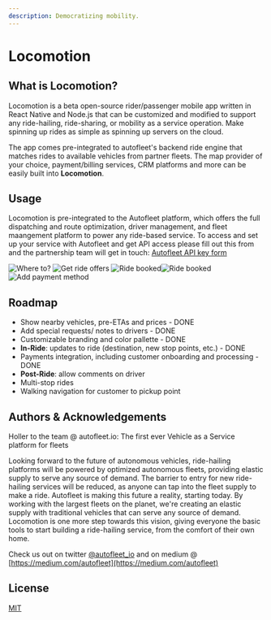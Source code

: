 ```yaml
--- 
description: Democratizing mobility.
---
```


# Locomotion

## What is Locomotion?

Locomotion is a beta open-source rider/passenger mobile app written in React Native and Node.js that can be customized and modified to support any ride-hailing, ride-sharing, or mobility as a service operation. Make spinning up rides as simple as spinning up servers on the cloud.

The app comes pre-integrated to autofleet's backend ride engine that matches rides to available vehicles from partner fleets. The map provider of your choice, payment/billing services, CRM platforms and more can be easily built into **Locomotion**.

## Usage

Locomotion is pre-integrated to the Autofleet platform, which offers the full dispatching and route optimization, driver management, and fleet maangement platform to power any ride-based service. To access and set up your service with Autofleet and get API access please fill out this from and the partnership team will get in touch: [Autofleet API key form](https://forms.gle/fJKS7Hu29S9BXkdL8)

![Where to?](https://res.cloudinary.com/dgotwqwlz/image/upload/h_450/v1660651906/WhatsApp_Image_2022-08-16_at_12.28.27_PM_gsv42x.jpg) ![Get ride offers](https://res.cloudinary.com/dgotwqwlz/image/upload/h_450/v1660651906/WhatsApp_Image_2022-08-16_at_12.28.27_PM_1_cn8dqp.jpg) ![Ride booked](https://res.cloudinary.com/dgotwqwlz/image/upload/h_450/v1660651906/WhatsApp_Image_2022-08-16_at_12.28.28_PM_gnliqh.jpg)![Ride booked](https://res.cloudinary.com/dgotwqwlz/image/upload/h_450/v1660651906/WhatsApp_Image_2022-08-16_at_12.28.27_PM_2_rtdz1f.jpg)![Add payment method](https://res.cloudinary.com/dgotwqwlz/image/upload/h_450/v1660651906/WhatsApp_Image_2022-08-16_at_12.28.28_PM_1_rsgk3g.jpg)

## Roadmap

* Show nearby vehicles, pre-ETAs and prices - DONE
* Add special requests/ notes to drivers - DONE
* Customizable branding and color pallette - DONE
* **In-Ride**: updates to ride (destination, new stop points, etc.) - DONE
* Payments integration, including customer onboarding and processing - DONE
* **Post-Ride**: allow comments on driver
* Multi-stop rides
* Walking navigation for customer to pickup point


## Authors & Acknowledgements

Holler to the team @ autofleet.io: The first ever Vehicle as a Service platform for fleets

Looking forward to the future of autonomous vehicles, ride-hailing platforms will be powered by optimized autonomous fleets, providing elastic supply to serve any source of demand. The barrier to entry for new ride-hailing services will be reduced, as anyone can tap into the fleet supply to make a ride. Autofleet is making this future a reality, starting today. By working with the largest fleets on the planet, we're creating an elastic supply with traditional vehicles that can serve any source of demand. Locomotion is one more step towards this vision, giving everyone the basic tools to start building a ride-hailing service, from the comfort of their own home.

Check us out on twitter [@autofleet\_io](https://twitter.com/autofleet_io) and on medium @ [https://medium.com/autofleet](https://medium.com/autofleet)

## License

[MIT](https://choosealicense.com/licenses/mit/)

